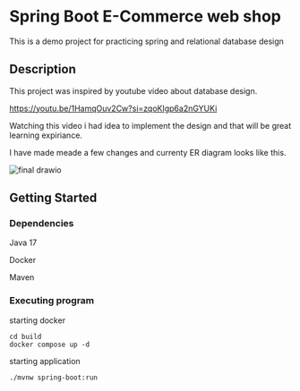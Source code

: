 # Spring Boot E-Commerce web shop

This is a demo project for practicing spring and relational database design 

## Description

This project was inspired by youtube video about database design. 

https://youtu.be/1HamqOuv2Cw?si=zqoKIgp6a2nGYUKi

Watching this video i had idea to implement the design and that will be great learning expiriance.

I have made meade a few changes and currenty ER diagram looks like this.

![final drawio](https://github.com/MatKapitan/e-commerce/assets/92732800/b8674fb2-92d4-40c2-b0ee-77588f57b815)





## Getting Started

### Dependencies

Java 17

Docker

Maven 

### Executing program

starting docker
```
cd build
docker compose up -d
```

starting application
```
./mvnw spring-boot:run
```



